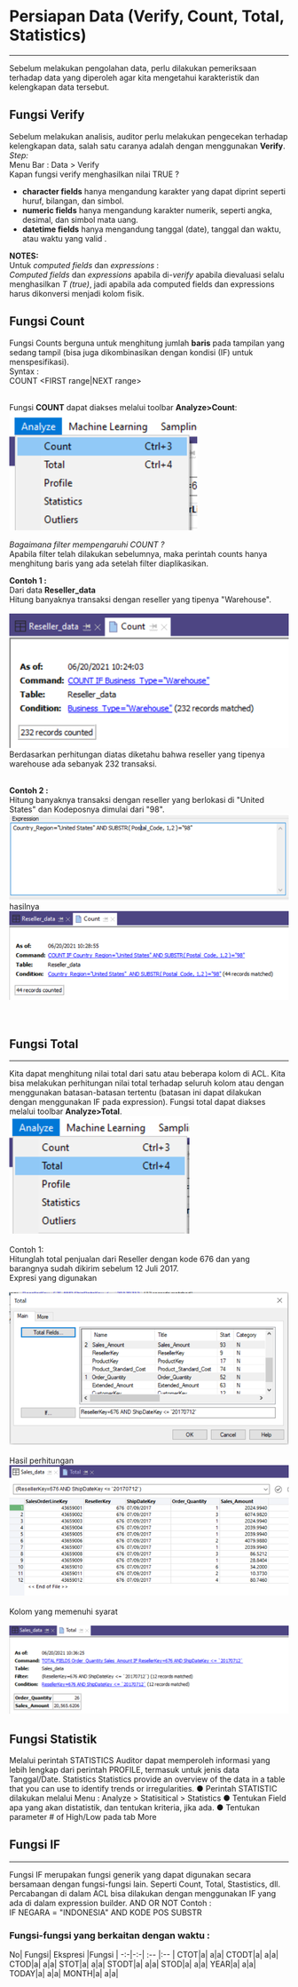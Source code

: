 # Persiapan Data (Verify, Count, Total, Statistics)
***

Sebelum melakukan pengolahan data, perlu dilakukan pemeriksaan terhadap data yang diperoleh agar kita mengetahui karakteristik dan kelengkapan data tersebut.

## Fungsi Verify
Sebelum melakukan analisis, auditor perlu melakukan pengecekan terhadap kelengkapan data, salah satu caranya adalah dengan menggunakan **Verify**.<br>
*Step:*<br>
Menu Bar : Data > Verify <br>
Kapan fungsi verify menghasilkan nilai TRUE ?
* __character fields__ hanya mengandung karakter yang dapat diprint seperti huruf, bilangan, dan simbol.
* __numeric fields__ hanya mengandung karakter numerik, seperti angka, desimal, dan simbol mata uang.
* __datetime fields__ hanya mengandung tanggal (date), tanggal dan waktu, atau waktu yang valid .

**NOTES:**<br>
Untuk *computed fields* dan *expressions* :<br>
*Computed fields* dan *expressions* apabila di-*verify* apabila dievaluasi selalu menghasilkan *T (true)*, jadi apabila ada computed fields dan expressions harus dikonversi menjadi kolom fisik.



## Fungsi Count
Fungsi Counts berguna untuk menghitung jumlah **baris** pada tampilan yang sedang tampil (bisa juga dikombinasikan dengan kondisi (IF) untuk menspesifikasi).<br>
Syntax : <br>
COUNT <IF test> <WHILE test> <FIRST range|NEXT range> 
<br><br>

Fungsi **COUNT** dapat diakses melalui toolbar **Analyze>Count**:<br>
![count0](https://github.com/ansyaku/tabk.acl/blob/main/img/COUNT0.png)  
  
*Bagaimana filter mempengaruhi COUNT ?* <br>
Apabila filter telah dilakukan sebelumnya, maka perintah counts hanya menghitung baris yang ada setelah filter diaplikasikan.

**Contoh 1 :**<br>
Dari data **Reseller_data** <br>
Hitung banyaknya transaksi dengan reseller yang tipenya "Warehouse". <br><br>
![count1](https://github.com/ansyaku/tabk.acl/blob/main/img/COUNT1.PNG)  
Berdasarkan perhitungan diatas diketahu bahwa reseller yang tipenya warehouse ada sebanyak 232 transaksi. <br>
<br>  
  
**Contoh 2 :**<br>
Hitung banyaknya transaksi dengan reseller yang berlokasi di "United States" dan Kodeposnya dimulai dari "98".  <br>
![count2](https://github.com/ansyaku/tabk.acl/blob/main/img/COUNT2.PNG)  
hasilnya<br>
![count4](https://github.com/ansyaku/tabk.acl/blob/main/img/COUNT4.PNG)  
<br><br>  

## Fungsi Total
***  
Kita dapat menghitung nilai total dari satu atau beberapa kolom di ACL. Kita bisa melakukan perhitungan nilai total terhadap seluruh  kolom atau dengan menggunakan batasan-batasan tertentu (batasan ini dapat dilakukan dengan menggunakan IF pada expression). Fungsi total dapat diakses melalui toolbar **Analyze>Total**.
![total0](https://github.com/ansyaku/tabk.acl/blob/main/img/TOTAL0.png)  
<br>
Contoh 1: <br>
Hitunglah total penjualan dari Reseller dengan kode 676 dan yang barangnya sudah dikirim sebelum 12 Juli 2017.<br>
Expresi yang digunakan<br>  
![total1](https://github.com/ansyaku/tabk.acl/blob/main/img/TOTAL1.PNG)<br>      
Hasil perhitungan<br> 
![total2](https://github.com/ansyaku/tabk.acl/blob/main/img/TOTAL2.PNG) <br>     
Kolom yang memenuhi syarat <br>  
![total3](https://github.com/ansyaku/tabk.acl/blob/main/img/TOTAL3.PNG) <br>     

  
## Fungsi Statistik
Melalui perintah STATISTICS Auditor dapat memperoleh informasi yang lebih lengkap dari perintah PROFILE, termasuk untuk jenis data Tanggal/Date.
  Statistics
Statistics provide an overview of the data in a table that you can use to identify trends or irregularities.
● Perintah STATISTIC dilakukan melalui Menu : Analyze > Statisitical > Statistics
● Tentukan Field apa yang akan distatistik, dan tentukan kriteria, jika ada.
● Tentukan parameter # of High/Low pada tab More

## Fungsi IF
***
Fungsi IF merupakan fungsi generik yang dapat digunakan secara bersamaan dengan fungsi-fungsi lain. Seperti Count, Total, Stastistics, dll. Percabangan di dalam ACL bisa dilakukan dengan menggunakan IF yang ada di dalam expression builder.
  AND 
  OR
  NOT
Contoh :  
IF NEGARA = "INDONESIA" AND KODE POS
SUBSTR
  
### Fungsi-fungsi yang berkaitan dengan waktu :  
No| Fungsi| Ekspresi |Fungsi |
-:-|-:-| :-- |:--  |
CTOT|a| a|a|
CTODT|a| a|a|
CTOD|a| a|a|
STOT|a| a|a|
STODT|a| a|a|
STOD|a| a|a|
YEAR|a| a|a|
TODAY|a| a|a|
MONTH|a| a|a|
